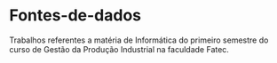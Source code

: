 # Fontes-de-dados
Trabalhos referentes a matéria de Informática do primeiro semestre do curso de Gestão da Produção Industrial na faculdade Fatec.
